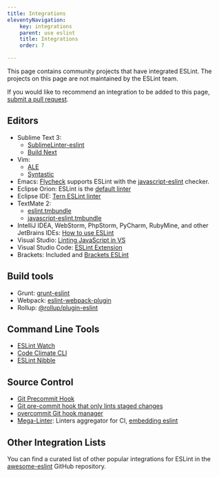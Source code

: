 ```yaml
---
title: Integrations
eleventyNavigation:
    key: integrations
    parent: use eslint
    title: Integrations
    order: 7

---
```


This page contains community projects that have integrated ESLint. The projects on this page are not maintained by the ESLint team.

If you would like to recommend an integration to be added to this page, [submit a pull request](../contribute/pull-requests).

## Editors

*   Sublime Text 3:
    *   [SublimeLinter-eslint](https://github.com/SublimeLinter/SublimeLinter-eslint)
    *   [Build Next](https://github.com/albertosantini/sublimetext-buildnext)
*   Vim:
    *   [ALE](https://github.com/dense-analysis/ale)
    *   [Syntastic](https://github.com/vim-syntastic/syntastic/tree/master/syntax_checkers/javascript)
*   Emacs: [Flycheck](http://www.flycheck.org/) supports ESLint with the [javascript-eslint](http://www.flycheck.org/en/latest/languages.html#javascript) checker.
*   Eclipse Orion: ESLint is the [default linter](https://dev.eclipse.org/mhonarc/lists/orion-dev/msg02718.html)
*   Eclipse IDE: [Tern ESLint linter](https://github.com/angelozerr/tern.java/wiki/Tern-Linter-ESLint)
*   TextMate 2:
    *   [eslint.tmbundle](https://github.com/ryanfitzer/eslint.tmbundle)
    *   [javascript-eslint.tmbundle](https://github.com/natesilva/javascript-eslint.tmbundle)
*   IntelliJ IDEA, WebStorm, PhpStorm, PyCharm, RubyMine, and other JetBrains IDEs: [How to use ESLint](https://www.jetbrains.com/help/webstorm/eslint.html)
*   Visual Studio: [Linting JavaScript in VS](https://learn.microsoft.com/en-us/visualstudio/javascript/linting-javascript?view=vs-2022)
*   Visual Studio Code: [ESLint Extension](https://marketplace.visualstudio.com/items?itemName=dbaeumer.vscode-eslint)
*   Brackets: Included and [Brackets ESLint](https://github.com/brackets-userland/brackets-eslint)

## Build tools

*   Grunt: [grunt-eslint](https://www.npmjs.com/package/grunt-eslint)
*   Webpack: [eslint-webpack-plugin](https://www.npmjs.com/package/eslint-webpack-plugin)
*   Rollup: [@rollup/plugin-eslint](https://www.npmjs.com/package/@rollup/plugin-eslint)

## Command Line Tools

*   [ESLint Watch](https://www.npmjs.com/package/eslint-watch)
*   [Code Climate CLI](https://github.com/codeclimate/codeclimate)
*   [ESLint Nibble](https://github.com/IanVS/eslint-nibble)

## Source Control

*   [Git Precommit Hook](https://coderwall.com/p/zq8jlq/eslint-pre-commit-hook)
*   [Git pre-commit hook that only lints staged changes](https://gist.github.com/dahjelle/8ddedf0aebd488208a9a7c829f19b9e8)
*   [overcommit Git hook manager](https://github.com/brigade/overcommit)
*   [Mega-Linter](https://megalinter.io/latest/): Linters aggregator for CI, [embedding eslint](https://megalinter.io/latest/descriptors/javascript_eslint/)

## Other Integration Lists

You can find a curated list of other popular integrations for ESLint in the [awesome-eslint](https://github.com/dustinspecker/awesome-eslint) GitHub repository.
